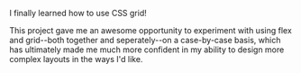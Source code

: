 I finally learned how to use CSS grid! 

This project gave me an awesome opportunity to experiment with using flex and grid--both together and seperately--on a case-by-case basis, which has ultimately made me much more confident in my ability to design more complex layouts in the ways I'd like.